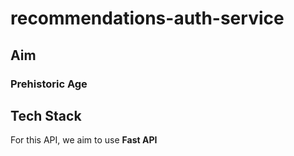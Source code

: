 # recommendations-auth-service

## Aim
### Prehistoric Age

## Tech Stack

For this API, we aim to use <b>Fast API</b>
